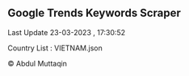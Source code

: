 

## Google Trends Keywords Scraper 
 
Last Update 23-03-2023 , 17:30:52

Country List :
VIETNAM.json



© Abdul Muttaqin 
